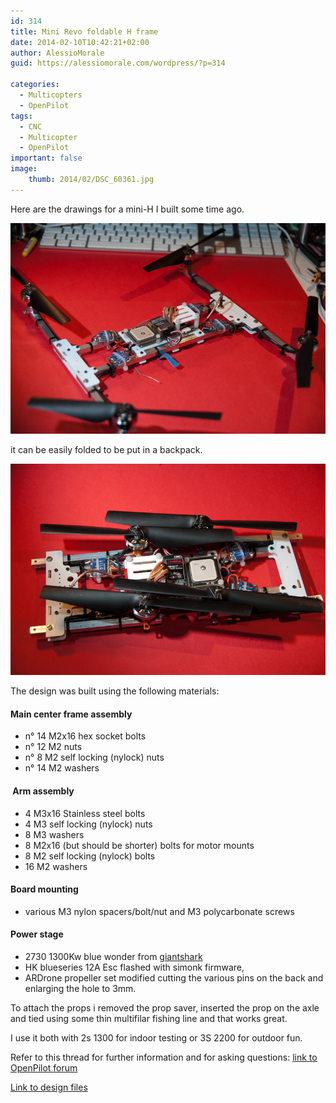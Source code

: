 ```yaml
---
id: 314
title: Mini Revo foldable H frame
date: 2014-02-10T10:42:21+02:00
author: AlessioMorale
guid: https://alessiomorale.com/wordpress/?p=314

categories:
  - Multicopters
  - OpenPilot
tags:
  - CNC
  - Multicopter
  - OpenPilot
important: false
image:
    thumb: 2014/02/DSC_60361.jpg
---
```


Here are the drawings for a mini-H I built some time ago.

![](/images/2014/02/DSC_60361.jpg)

it can be easily folded to be put in a backpack.

![](/images/2014/02/DSC_6038.jpg)

The design was built using the following materials:

#### Main center frame assembly

- n° 14 M2x16 hex socket bolts
- n° 12 M2 nuts
- n° 8 M2 self locking (nylock) nuts
- n° 14 M2 washers

####  Arm assembly

- 4 M3x16 Stainless steel bolts
- 4 M3 self locking (nylock) nuts
- 8 M3 washers
- 8 M2x16 (but should be shorter) bolts for motor mounts
- 8 M2 self locking (nylock) bolts
- 16 M2 washers

#### Board mounting

- various M3 nylon spacers/bolt/nut and M3 polycarbonate screws

#### Power stage

- 2730 1300Kw blue wonder from [giantshark](http://www.giantshark.co.uk/blue-wonder-1300kv-micro-brushless-outrunner-motor-p-402398.html)
- HK blueseries 12A Esc flashed with simonk firmware,
- ARDrone propeller set modified cutting the various pins on the back and enlarging the hole to 3mm.

To attach the props i removed the prop saver, inserted the prop on the axle and tied using some thin multifilar fishing line and that works great.

I use it both with 2s 1300 for indoor testing or 3S 2200 for outdoor fun.

Refer to this thread for further information and for asking questions: <a href="http://forums.openpilot.org/topic/12600-open-frames/page-17#entry150264" target="_blank" rel="noopener noreferrer">link to OpenPilot forum</a>

[Link to design files](hquad.dwg_.zip)
